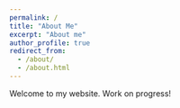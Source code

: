 ```yaml
---
permalink: /
title: "About Me"
excerpt: "About me"
author_profile: true
redirect_from: 
  - /about/
  - /about.html
---
```

Welcome to my website. Work on progress!
